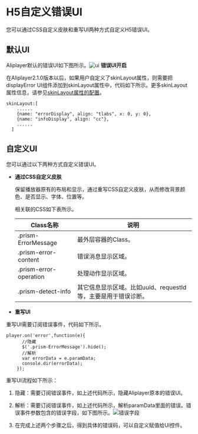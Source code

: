 H5自定义错误UI 
==============================

您可以通过CSS自定义皮肤和重写UI两种方式自定义H5错误UI。

默认UI 
-------------------------

Aliplayer默认的错误UI如下图所示。![ui](https://static-aliyun-doc.oss-accelerate.aliyuncs.com/assets/img/zh-CN/2107869161/p269995.png) **错误UI开启** 

在Aliplayer2.1.0版本以后，如果用户自定义了skinLayout属性，则需要把displayError UI组件添加到skinLayout属性中，代码如下所示。更多skinLayout属性信息，请参见[skinLayout属性的配置](/cn.zh-CN/播放器SDK/Web播放器/更多功能介绍/配置skinLayout属性.md)。

    skinLayout:[
        ......
        {name: "errorDisplay", align: "tlabs", x: 0, y: 0},
        {name: "infoDisplay", align: "cc"},
        ......
      ]



自定义UI 
--------------------------

您可以通过以下两种方式自定义错误UI。

* **通过CSS自定义皮肤** 

  保留播放器原有的布局和显示，通过重写CSS自定义皮肤，从而修改背景颜色、是否显示、字体、位置等。

  相关联的CSS如下表所示。
  

  |        Class名称         |                  说明                   |
  |------------------------|---------------------------------------|
  | .prism-ErrorMessage    | 最外层容器的Class。                          |
  | .prism-error-content   | 错误消息显示区域。                             |
  | .prism-error-operation | 处理动作显示区域。                             |
  | .prism-detect-info     | 其它信息显示区域。比如uuid、requestId等，主要是用于错误诊断。 |

  




<!-- -->

* **重写UI**

  




重写UI需要订阅错误事件，代码如下所示。

    player.on('error',function(e){
          //隐藏
          $('.prism-ErrorMessage').hide();
          //解析
          var errorData = e.paramData;
          console.dir(errorData);
        });



重写UI流程如下所示：

1. 隐藏：需要订阅错误事件，如上述代码所示，隐藏Aliplayer原本的错误UI。

   

2. 解析：需要订阅错误事件，如上述代码所示，解析paramData里面的错误。错误事件参数包含的错误字段，如下图所示。![错误字段](https://static-aliyun-doc.oss-accelerate.aliyuncs.com/assets/img/zh-CN/2107869161/p269996.png)

   

3. 在完成上述两个步骤之后，得到具体的错误码，可以自定义赋值给UI控件。

   






